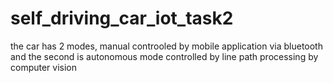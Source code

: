 # self_driving_car_iot_task2

the car has 2 modes, manual controoled by mobile application via bluetooth and the second is autonomous mode controlled by  line path processing by computer vision
